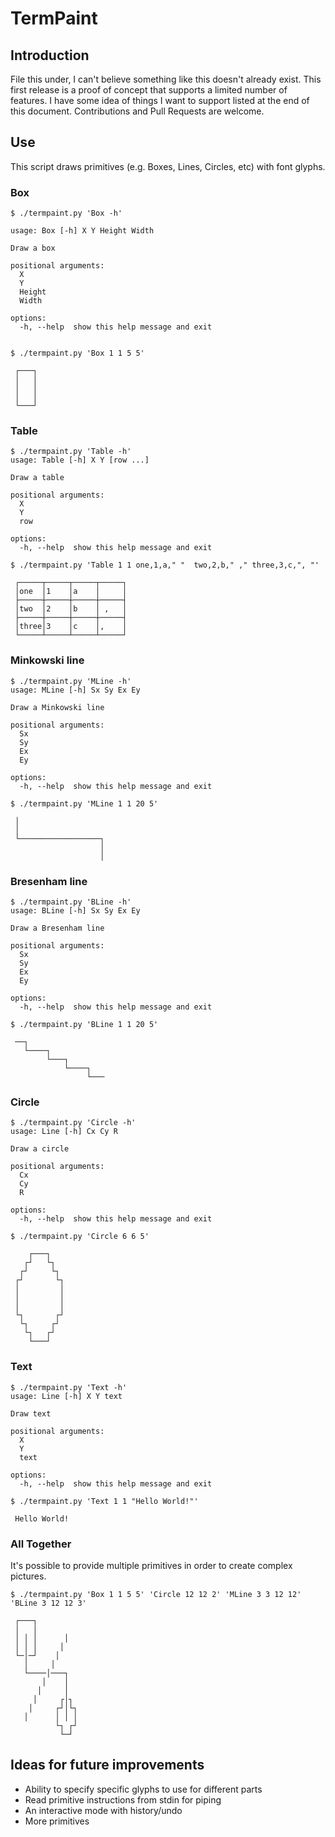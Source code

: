 # TermPaint

## Introduction

File this under, I can't believe something like this doesn't already
exist. This first release is a proof of concept that supports a
limited number of features. I have some idea of things I want to
support listed at the end of this document. Contributions and Pull
Requests are welcome.

## Use

This script draws primitives (e.g. Boxes, Lines, Circles, etc) with
font glyphs.

### Box

    $ ./termpaint.py 'Box -h'

    usage: Box [-h] X Y Height Width

    Draw a box

    positional arguments:
      X
      Y
      Height
      Width

    options:
      -h, --help  show this help message and exit


    $ ./termpaint.py 'Box 1 1 5 5'

     ┌───┐
     │   │
     │   │
     │   │
     └───┘

### Table

    $ ./termpaint.py 'Table -h'
    usage: Table [-h] X Y [row ...]

    Draw a table

    positional arguments:
      X
      Y
      row

    options:
      -h, --help  show this help message and exit

    $ ./termpaint.py 'Table 1 1 one,1,a," "  two,2,b," ," three,3,c,", "'

     ┌─────┬─────┬─────┬─────┐
     │one  │1    │a    │     │
     ├─────┼─────┼─────┼─────┤
     │two  │2    │b    │ ,   │
     ├─────┼─────┼─────┼─────┤
     │three│3    │c    │,    │
     └─────┴─────┴─────┴─────┘

### Minkowski line

    $ ./termpaint.py 'MLine -h'
    usage: MLine [-h] Sx Sy Ex Ey

    Draw a Minkowski line

    positional arguments:
      Sx
      Sy
      Ex
      Ey

    options:
      -h, --help  show this help message and exit

    $ ./termpaint.py 'MLine 1 1 20 5'

     │
     │
     └──────────────────┐
                        │
                        │

### Bresenham line

    $ ./termpaint.py 'BLine -h'
    usage: BLine [-h] Sx Sy Ex Ey

    Draw a Bresenham line

    positional arguments:
      Sx
      Sy
      Ex
      Ey

    options:
      -h, --help  show this help message and exit

    $ ./termpaint.py 'BLine 1 1 20 5'

     ──┐
       └────┐
            └───┐
                └────┐
                     └───

### Circle

    $ ./termpaint.py 'Circle -h'
    usage: Line [-h] Cx Cy R

    Draw a circle

    positional arguments:
      Cx
      Cy
      R

    options:
      -h, --help  show this help message and exit

    $ ./termpaint.py 'Circle 6 6 5'

        ┌───┐
       ┌┘   └┐
      ┌┘     └┐
     ┌┘       └┐
     │         │
     │         │
     │         │
     └┐       ┌┘
      └┐     ┌┘
       └┐   ┌┘
        └───┘

### Text

    $ ./termpaint.py 'Text -h'
    usage: Line [-h] X Y text

    Draw text

    positional arguments:
      X
      Y
      text

    options:
      -h, --help  show this help message and exit

    $ ./termpaint.py 'Text 1 1 "Hello World!"'

     Hello World!

### All Together

It's possible to provide multiple primitives in order to create
complex pictures.

    $ ./termpaint.py 'Box 1 1 5 5' 'Circle 12 12 2' 'MLine 3 3 12 12' 'BLine 3 12 12 3'

     ┌───┐
     │   │
     │ │ │      │
     │ │ │     │
     └─│─┘    │
       │     │
       └────│───┐
           │    │
          │     │
         │     ┌│┐
        │     ┌┘│└┐
       │      │ │ │
              └┐ ┌┘
               └─┘

## Ideas for future improvements

* Ability to specify specific glyphs to use for different parts
* Read primitive instructions from stdin for piping
* An interactive mode with history/undo
* More primitives
